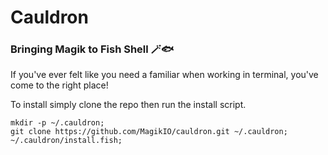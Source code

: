 # Cauldron

### Bringing Magik to Fish Shell 🪄🐟

If you've ever felt like you need a familiar when working in terminal, you've come to the right place!

To install simply clone the repo then run the install script.

```shell
mkdir -p ~/.cauldron;
git clone https://github.com/MagikIO/cauldron.git ~/.cauldron;
~/.cauldron/install.fish;
```
